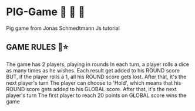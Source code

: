 # PIG-Game 🎊 🎊 🎈

Pig game from Jonas Schmedtmann Js tutorial

## GAME RULES 🤩⭐
The game has 2 players, playing in rounds
In each turn, a player rolls a dice as many times as he wishes. Each result get added to his ROUND score
BUT, if the player rolls a 1, all his ROUND score gets lost. After that, it's the next player's turn
The player can choose to 'Hold', which means that his ROUND score gets added to his GLOBAL score. After that, it's the next player's turn
The first player to reach 20 points on GLOBAL score wins the game
